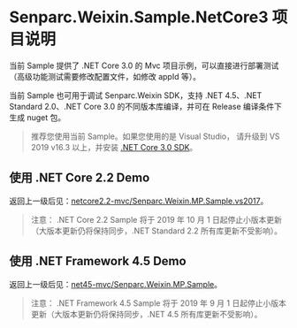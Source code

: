 # Senparc.Weixin.Sample.NetCore3 项目说明

当前 Sample 提供了 .NET Core 3.0 的 Mvc 项目示例，可以直接进行部署测试（高级功能测试需要修改配置文件，如修改 appId 等）。

当前 Sample 也可用于调试 Senparc.Weixin SDK，支持 .NET 4.5、.NET Standard 2.0、.NET Core 3.0 的不同版本库编译，并可在 Release 编译条件下生成 nuget 包。

> 推荐您使用当前 Sample。如果您使用的是 Visual Studio，
请升级到 VS 2019 v16.3 以上，并安装 [.NET Core 3.0 SDK](https://docs.microsoft.com/zh-cn/aspnet/core/getting-started/?view=aspnetcore-3.0&tabs=windows&WT.mc_id=DT-MVP-5002965)。

## 使用 .NET Core 2.2 Demo

返回上一级后见：[netcore2.2-mvc/Senparc.Weixin.MP.Sample.vs2017](../netcore2.2-mvc)。

> 注意： .NET Core 2.2 Sample 将于 2019 年 10 月 1 日起停止小版本更新（大版本更新仍将保持同步，.NET Standard 2.2 所有库更新不受影响）。


## 使用 .NET Framework 4.5 Demo

返回上一级后见：[net45-mvc/Senparc.Weixin.MP.Sample](../net45-mvc)。

> 注意： .NET Framework 4.5 Sample 将于 2019 年 9 月 1 日起停止小版本更新（大版本更新仍将保持同步，.NET 4.5 所有库更新不受影响）。

